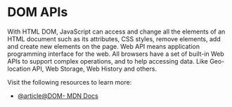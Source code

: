 # DOM APIs

With HTML DOM, JavaScript can access and change all the elements of an HTML document such as its attributes, CSS styles, remove elements, add and create new elements on the page. Web API means application programming interface for the web. All browsers have a set of built-in Web APIs to support complex operations, and to help accessing data. Like Geo-location API, Web Storage, Web History and others.

Visit the following resources to learn more:

- [@article@DOM- MDN Docs](https://developer.mozilla.org/en-US/docs/Web/API/Document_Object_Model)
